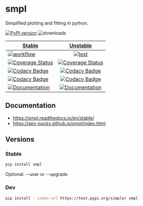 # smpl
Simplified plotting and fitting in python.

[![PyPI version][pypi image]][pypi link]    ![downloads](https://img.shields.io/pypi/dm/smpl.svg)

| [Stable][doc stable]        | [Unstable][doc test]           |
| ------------- |:-------------:|
| [![workflow][a s image]][a s link]   | [![test][a t image]][a t link]     |
| [![Coverage Status][c s i]][c s l]   | [![Coverage Status][c t i]][c t l] |
| [![Codacy Badge][cc s c i]][cc s c l] | [![Codacy Badge][cc c i]][cc c l]  | 
| [![Codacy Badge][cc s q i]][cc s q l] | [![Codacy Badge][cc q i]][cc q l]  | 
| [![Documentation][rtd s i]][rtd s l] | [![Documentation][rtd t i]][rtd t l]| 

## Documentation

* <https://smpl.readthedocs.io/en/stable/>
* <https://apn-pucky.github.io/smpl/index.html>

## Versions

### Stable

```sh
pip install smpl
```

Optional: --user or --upgrade

### Dev

```sh
pip install --index-url https://test.pypi.org/simple/ smpl
```

[doc stable]: https://apn-pucky.github.io/smpl/index.html
[doc test]: https://apn-pucky.github.io/smpl/test/index.html

[pypi image]: https://badge.fury.io/py/smpl.svg
[pypi link]: https://pypi.org/project/smpl/

[a s image]: https://github.com/APN-Pucky/smpl/actions/workflows/stable.yml/badge.svg
[a s link]: https://github.com/APN-Pucky/smpl/actions/workflows/stable.yml
[a t link]: https://github.com/APN-Pucky/smpl/actions/workflows/unstable.yml
[a t image]: https://github.com/APN-Pucky/smpl/actions/workflows/unstable.yml/badge.svg

[cc s q i]: https://app.codacy.com/project/badge/Grade/38630d0063814027bd4d0ffaa73790a2?branch=stable
[cc s q l]: https://www.codacy.com/gh/APN-Pucky/smpl/dashboard?utm_source=github.com&amp;utm_medium=referral&amp;utm_content=APN-Pucky/smpl&amp;utm_campaign=Badge_Grade?branch=stable
[cc s c i]: https://app.codacy.com/project/badge/Coverage/38630d0063814027bd4d0ffaa73790a2?branch=stable
[cc s c l]: https://www.codacy.com/gh/APN-Pucky/smpl/dashboard?utm_source=github.com&utm_medium=referral&utm_content=APN-Pucky/smpl&utm_campaign=Badge_Coverage?branch=stable

[cc q i]: https://app.codacy.com/project/badge/Grade/38630d0063814027bd4d0ffaa73790a2
[cc q l]: https://www.codacy.com/gh/APN-Pucky/smpl/dashboard?utm_source=github.com&amp;utm_medium=referral&amp;utm_content=APN-Pucky/smpl&amp;utm_campaign=Badge_Grade
[cc c i]: https://app.codacy.com/project/badge/Coverage/38630d0063814027bd4d0ffaa73790a2
[cc c l]: https://www.codacy.com/gh/APN-Pucky/smpl/dashboard?utm_source=github.com&utm_medium=referral&utm_content=APN-Pucky/smpl&utm_campaign=Badge_Coverage

[c s i]: https://coveralls.io/repos/github/APN-Pucky/smpl/badge.svg?branch=stable
[c s l]: https://coveralls.io/github/APN-Pucky/smpl?branch=stable
[c t l]: https://coveralls.io/github/APN-Pucky/smpl?branch=master
[c t i]: https://coveralls.io/repos/github/APN-Pucky/smpl/badge.svg?branch=master

[rtd s i]: https://readthedocs.org/projects/smpl/badge/?version=stable
[rtd s l]: https://smpl.readthedocs.io/en/stable/?badge=stable
[rtd t i]: https://readthedocs.org/projects/smpl/badge/?version=latest
[rtd t l]: https://smpl.readthedocs.io/en/latest/?badge=latest
